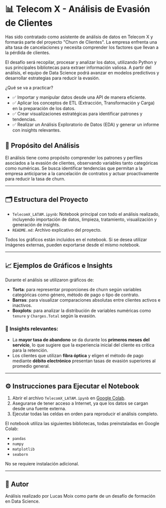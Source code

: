 ﻿# 📊 Telecom X - Análisis de Evasión de Clientes

Has sido contratado como asistente de análisis de datos en Telecom X y formarás parte del proyecto "Churn de Clientes". La empresa enfrenta una alta tasa de cancelaciones y necesita comprender los factores que llevan a la pérdida de clientes.

El desafío será recopilar, procesar y analizar los datos, utilizando Python y sus principales bibliotecas para extraer información valiosa. A partir del análisis, el equipo de Data Science podrá avanzar en modelos predictivos y desarrollar estrategias para reducir la evasión.

¿Qué se va a practicar?

* ✅ Importar y manipular datos desde una API de manera eficiente.
* ✅ Aplicar los conceptos de ETL (Extracción, Transformación y Carga) en la preparación de los datos.
* ✅ Crear visualizaciones estratégicas para identificar patrones y tendencias.
* ✅ Realizar un Análisis Exploratorio de Datos (EDA) y generar un informe con insights relevantes.

## 🎯 Propósito del Análisis

El análisis tiene como propósito comprender los patrones y perfiles asociados a la evasión de clientes, observando variables tanto categóricas como numéricas. Se busca identificar tendencias que permitan a la empresa anticiparse a la cancelación de contratos y actuar proactivamente para reducir la tasa de churn.

---

## 🗂️ Estructura del Proyecto

- `TelecomX_LATAM.ipynb`: Notebook principal con todo el análisis realizado, incluyendo importación de datos, limpieza, tratamiento, visualización y generación de insights.
- `README.md`: Archivo explicativo del proyecto.

Todos los gráficos están incluidos en el notebook. Si se desea utilizar imágenes externas, pueden exportarse desde el mismo notebook.

---

## 📈 Ejemplos de Gráficos e Insights

Durante el análisis se utilizaron gráficos de:

- **Torta**: para representar proporciones de churn según variables categóricas como género, método de pago o tipo de contrato.
- **Barras**: para visualizar comparaciones absolutas entre clientes activos e inactivos.
- **Boxplots**: para analizar la distribución de variables numéricas como `tenure` y `Charges.Total` según la evasión.

### 📌 Insights relevantes:

- La **mayor tasa de abandono** se da durante los **primeros meses del servicio**, lo que sugiere que la experiencia inicial del cliente es crítica para la retención.
- Los clientes que utilizan **fibra óptica** y eligen el método de pago mediante **débito electrónico** presentan tasas de evasión superiores al promedio general.

---

## ⚙️ Instrucciones para Ejecutar el Notebook

1. Abrir el archivo `TelecomX_LATAM.ipynb` en [Google Colab](https://colab.research.google.com/).
2. Asegurarse de tener acceso a Internet, ya que los datos se cargan desde una fuente externa.
3. Ejecutar todas las celdas en orden para reproducir el análisis completo.

El notebook utiliza las siguientes bibliotecas, todas preinstaladas en Google Colab:

- `pandas`
- `numpy`
- `matplotlib`
- `seaborn`

No se requiere instalación adicional.

---

## 🧠 Autor

Análisis realizado por Lucas Moix como parte de un desafío de formación en Data Science.

